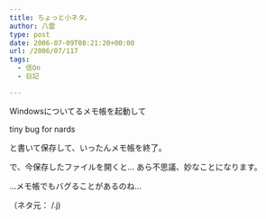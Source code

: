 ```yaml
---
title: ちょっと小ネタ。
author: 八雲
type: post
date: 2006-07-09T08:21:20+00:00
url: /2006/07/117
tags:
  - 信On
  - 日記

---
```

Windowsについてるメモ帳を起動して

tiny bug for nards

と書いて保存して、いったんメモ帳を終了。
  
で、今保存したファイルを開くと… あら不思議、妙なことになります。

…メモ帳でもバグることがあるのね…

（ネタ元： /.j)
